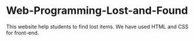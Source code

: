# Web-Programming-Lost-and-Found

This website help students to find lost items.
We have used HTML and CSS for front-end.
